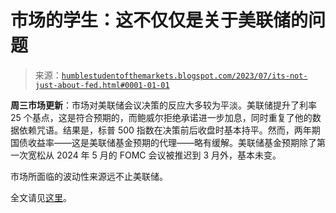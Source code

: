<!--yml

分类：未分类

date: 2024-05-18 01:27:01

-->

# 市场的学生：这不仅仅是关于美联储的问题

> 来源：[`humblestudentofthemarkets.blogspot.com/2023/07/its-not-just-about-fed.html#0001-01-01`](https://humblestudentofthemarkets.blogspot.com/2023/07/its-not-just-about-fed.html#0001-01-01)

**周三市场更新**：市场对美联储会议决策的反应大多较为平淡。美联储提升了利率 25 个基点，这是符合预期的，而鲍威尔拒绝承诺进一步加息，同时重复了他的数据依赖咒语。结果是，标普 500 指数在决策前后收盘时基本持平。然而，两年期国债收益率——这是美联储基金预期的代理——略有缓解。美联储基金预期除了第一次宽松从 2024 年 5 月的 FOMC 会议被推迟到 3 月外，基本未变。

市场所面临的波动性来源远不止美联储。

全文请见[这里](https://humblestudentofthemarkets.com/2023/07/26/its-not-just-about-the-fed/)。
